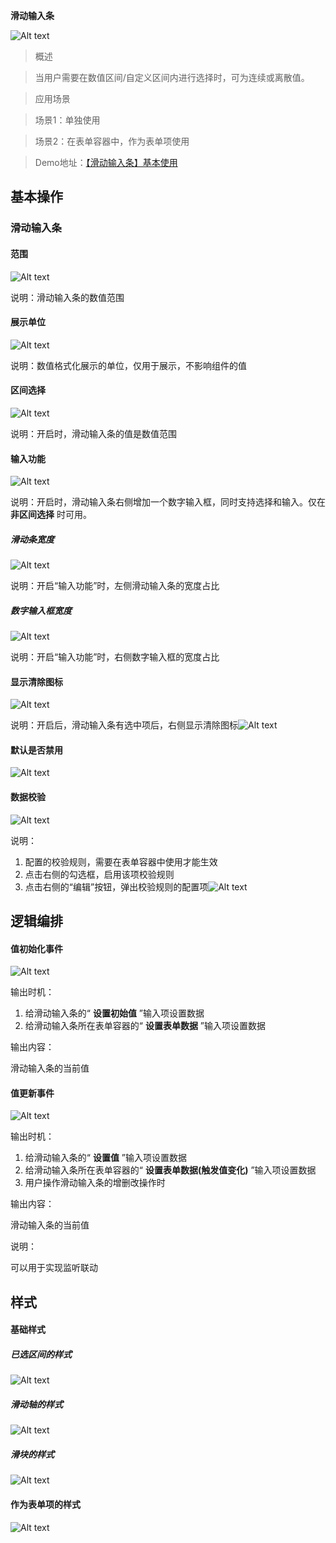  **滑动输入条** 

![Alt text](img/image.png)
  

> 概述

> 当用户需要在数值区间/自定义区间内进行选择时，可为连续或离散值。

> 应用场景

> 场景1：单独使用

> 场景2：在表单容器中，作为表单项使用

> Demo地址：[【滑动输入条】基本使用](https://my.mybricks.world/mybricks-pc-page/index.html?id=470855501824069)
## 基本操作
### 滑动输入条
#### 范围

![Alt text](img/image-1.png)

说明：滑动输入条的数值范围
#### 展示单位

![Alt text](img/image-2.png)

说明：数值格式化展示的单位，仅用于展示，不影响组件的值
#### 区间选择

![Alt text](img/image-3.png)

说明：开启时，滑动输入条的值是数值范围
#### 输入功能

![Alt text](img/image-4.png)

说明：开启时，滑动输入条右侧增加一个数字输入框，同时支持选择和输入。仅在 **非区间选择** 时可用。
##### 滑动条宽度

![Alt text](img/image-5.png)

说明：开启“输入功能”时，左侧滑动输入条的宽度占比
##### 数字输入框宽度

![Alt text](img/image-6.png)

说明：开启“输入功能”时，右侧数字输入框的宽度占比
#### 显示清除图标

![Alt text](img/image-7.png)

说明：开启后，滑动输入条有选中项后，右侧显示清除图标![Alt text](img/image-8.png)
#### 默认是否禁用

![Alt text](img/image-9.png)
#### 数据校验

![Alt text](img/image-17.png)

说明：

1.  配置的校验规则，需要在表单容器中使用才能生效
2.  点击右侧的勾选框，启用该项校验规则
3.  点击右侧的“编辑”按钮，弹出校验规则的配置项![Alt text](img/image-10.png)
## 逻辑编排
#### 值初始化事件

![Alt text](img/image-11.png)

输出时机：

1.  给滑动输入条的“ **设置初始值** ”输入项设置数据
2.  给滑动输入条所在表单容器的“ **设置表单数据** ”输入项设置数据

输出内容：

滑动输入条的当前值
#### 值更新事件

![Alt text](img/image-12.png)

输出时机：

1.  给滑动输入条的“ **设置值** ”输入项设置数据
2.  给滑动输入条所在表单容器的“ **设置表单数据(触发值变化)** ”输入项设置数据
3.  用户操作滑动输入条的增删改操作时

输出内容：

滑动输入条的当前值

说明：

可以用于实现监听联动
## 样式
#### 基础样式
##### 已选区间的样式

![Alt text](img/image-13.png)
##### 滑动轴的样式

![Alt text](img/image-14.png)
##### 滑块的样式

![Alt text](img/image-15.png)
#### 作为表单项的样式

![Alt text](img/image-16.png)